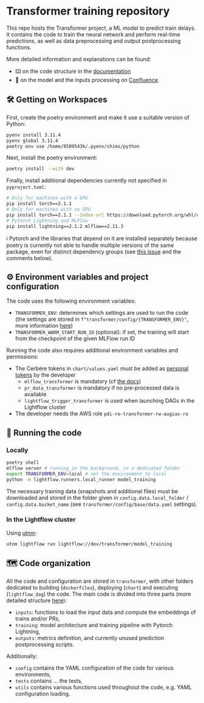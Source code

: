 # Transformer training repository


This repo hosts the Transformer project, a ML model to predict train delays. It contains the code to train the neural network and perform real-time predictions, as well as data preprocessing and output postprocessing functions.

More detailed information and explanations can be found:
- ⌨️ on the code structure in the [documentation](https://docs.dev.dgexsol.fr/transformer/Transformer/Training%20pipeline.html)
- 📖 on the model and the inputs processing on [Confluence](https://pdi-dgexsolutions-sncf.atlassian.net/wiki/spaces/RE/pages/192741442/Transformer).

## 🛠️ Getting  on Workspaces

First, create the poetry environment and make it use a suitable version of Python:
```sh
pyenv install 3.11.4
pyenv global 3.11.4
poetry env use /home/9509543k/.pyenv/shims/python
```

Next, install the poetry environment:
```sh
poetry install --with dev
```

Finally, install additional dependencies currently not specified in `pyproject.toml`:
```sh
# Only for machines with a GPU
pip install torch==2.1.1
# Only for machines with no GPU
pip install torch==2.1.1 --index-url https://download.pytorch.org/whl/cpu
# Pytorch Lightning and MLFlow
pip install lightning==2.1.2 mlflow==2.11.3
```

ℹ️ Pytorch and the libraries that depend on it are installed separately because poetry is currently not able to handle multiple versions of the same package, even for distinct dependency groups (see [this issue](https://github.com/python-poetry/poetry/issues/6409#issuecomment-1310173723) and the comments below).

## ⚙️ Environment variables and project configuration

The code uses the following environment variables:
- `TRANSFORMER_ENV`: determines which settings are used to run the code (the settings are stored in `f"transformer/config/{TRANSFORMER_ENV}"`, more information [here](https://docs.dev.dgexsol.fr/transformer/Transformer/Project%20configuration.html))
- `TRANSFORMER_WARM_START_RUN_ID` (optional): if set, the training will start from the checkpoint of the given MLFlow run ID

Running the code also requires additional environment variables and permissions:
- The Cerbère tokens in `chart/values.yaml` must be added as [personal tokens](https://pdi-dgexsolutions-sncf.atlassian.net/wiki/spaces/INF/pages/127238145/Token) by the developer
  - `mlflow_transformer` is mandatory (cf [the docs](https://docs.dev.dgexsol.fr/mlflow/))
  - `pr_data_transformer` is mandatory if no pre-processed data is available
  - `lightflow_trigger_transformer` is used when launching DAGs in the Lightflow cluster
- The developer needs the AWS role `pdi-re-transformer-rw-augias-ro`

## 💾 Running the code

### Locally

```sh
poetry shell
mlflow server # running in the background, in a dedicated folder
export TRANSFORMER_ENV=local # set the environment to local
python -m lightflow.runners.local_runner model_training
```

The necessary training data (snapshots and additional files) must be downloaded and stored in the folder given in `config.data.local_folder` / `config.data.bucket_name` (see `transformer/config/base/data.yaml` settings).

### In the Lightflow cluster
Using [utnm](https://gitlab.com/osrdata/libraries/utnm):
```
utnm lightflow run lightflow://dev/transformer/model_training
```


## 🗺️ Code organization

All the code and configuration are stored in `transformer`, with other folders dedicated to building (`dockerfiles`), deploying (`chart`) and executing (`lightflow_dag`) the code. The main code is divided into three parts (more detailed structure [here](https://docs.dev.dgexsol.fr/transformer/Transformer/Code%20structure.html)):
- `inputs`: functions to load the input data and compute the embeddings of trains and/or PRs,
- `training`: model architecture and training pipeline with Pytorch Lightning,
- `outputs`: metrics definition, and currently unused prediction postprocessing scripts.

Additionally:
- `config` contains the YAML configuration of the code for various environments,
- `tests` contains ... the tests,
- `utils` contains various functions used throughout the code, e.g. YAML configuration loading.


